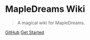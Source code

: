 # MapleDreams Wiki

> A magical wiki for MapleDreams.

[GitHub](https://github.com/ychsieh95/dms-wiki/)
[Get Started](README.md)
